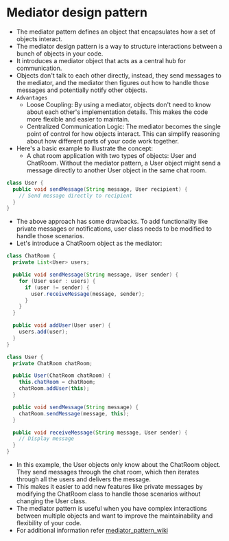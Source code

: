# Mediator design pattern

- The mediator pattern defines an object that encapsulates how a set of objects interact.
- The mediator design pattern is a way to structure interactions between a bunch of objects in your code. 
- It introduces a mediator object that acts as a central hub for communication. 
- Objects don't talk to each other directly, instead, they send messages to the mediator, and the mediator then figures out how to 
  handle those messages and potentially notify other objects.
- `Advantages`
  - Loose Coupling: By using a mediator, objects don't need to know about each other's implementation details. This makes the code 
    more flexible and easier to maintain.
  - Centralized Communication Logic: The mediator becomes the single point of control for how objects interact. This can simplify 
    reasoning about how different parts of your code work together.
- Here's a basic example to illustrate the concept:
  - A chat room application with two types of objects: User and ChatRoom. Without the mediator pattern, a User object 
    might send a message directly to another User object in the same chat room.
```java
class User {
  public void sendMessage(String message, User recipient) {
    // Send message directly to recipient
  }
}
```
- The above approach has some drawbacks. To add functionality like private messages or notifications, user class needs to be modified 
  to handle those scenarios.
- Let's introduce a ChatRoom object as the mediator:

```java
class ChatRoom {
  private List<User> users;

  public void sendMessage(String message, User sender) {
    for (User user : users) {
      if (user != sender) {
        user.receiveMessage(message, sender);
      }
    }
  }

  public void addUser(User user) {
    users.add(user);
  }
}

class User {
  private ChatRoom chatRoom;

  public User(ChatRoom chatRoom) {
    this.chatRoom = chatRoom;
    chatRoom.addUser(this);
  }

  public void sendMessage(String message) {
    chatRoom.sendMessage(message, this);
  }

  public void receiveMessage(String message, User sender) {
    // Display message
  }
}
```

- In this example, the User objects only know about the ChatRoom object. They send messages through the chat room, which then iterates 
  through all the users and delivers the message. 
- This makes it easier to add new features like private messages by modifying the ChatRoom class to handle those scenarios without 
  changing the User class.
- The mediator pattern is useful when you have complex interactions between multiple objects and want to improve the maintainability 
  and flexibility of your code.
- For additional information refer <a href="https://en.wikipedia.org/wiki/Mediator_pattern">mediator_pattern_wiki</a>